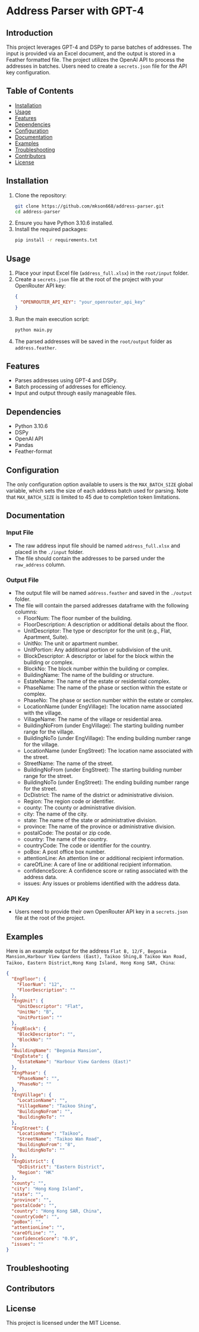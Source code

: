 # Address Parser with GPT-4

## Introduction
This project leverages GPT-4 and DSPy to parse batches of addresses. The input is provided via an Excel document, and the output is stored in a Feather formatted file. The project utilizes the OpenAI API to process the addresses in batches. Users need to create a `secrets.json` file for the API key configuration.

## Table of Contents
- [Installation](#installation)
- [Usage](#usage)
- [Features](#features)
- [Dependencies](#dependencies)
- [Configuration](#configuration)
- [Documentation](#documentation)
- [Examples](#examples)
- [Troubleshooting](#troubleshooting)
- [Contributors](#contributors)
- [License](#license)

## Installation
1. Clone the repository:
    ```sh
    git clone https://github.com/mkson668/address-parser.git
    cd address-parser
    ```
2. Ensure you have Python 3.10.6 installed.
3. Install the required packages:
    ```sh
    pip install -r requirements.txt
    ```

## Usage
1. Place your input Excel file (`address_full.xlsx`) in the `root/input` folder.
2. Create a `secrets.json` file at the root of the project with your OpenRouter API key:
    ```json
    {
      "OPENROUTER_API_KEY": "your_openrouter_api_key"
    }
    ```
3. Run the main execution script:
    ```sh
    python main.py
    ```
4. The parsed addresses will be saved in the `root/output` folder as `address.feather`.

## Features
- Parses addresses using GPT-4 and DSPy.
- Batch processing of addresses for efficiency.
- Input and output through easily manageable files.

## Dependencies
- Python 3.10.6
- DSPy
- OpenAI API
- Pandas
- Feather-format

## Configuration
The only configuration option available to users is the `MAX_BATCH_SIZE` global variable, which sets the size of each address batch used for parsing. Note that `MAX_BATCH_SIZE` is limited to 45 due to completion token limitations.

## Documentation
### Input File
- The raw address input file should be named `address_full.xlsx` and placed in the `./input` folder.
- The file should contain the addresses to be parsed under the `raw_address` column.

### Output File
- The output file will be named `address.feather` and saved in the `./output` folder.
- The file will contain the parsed addresses dataframe with the following columns:
    - FloorNum: The floor number of the building.
    - FloorDescription: A description or additional details about the floor.
    - UnitDescriptor: The type or descriptor for the unit (e.g., Flat, Apartment, Suite).
    - UnitNo: The unit or apartment number.
    - UnitPortion: Any additional portion or subdivision of the unit.
    - BlockDescriptor: A descriptor or label for the block within the building or complex.
    - BlockNo: The block number within the building or complex.
    - BuildingName: The name of the building or structure.
    - EstateName: The name of the estate or residential complex.
    - PhaseName: The name of the phase or section within the estate or complex.
    - PhaseNo: The phase or section number within the estate or complex.
    - LocationName (under EngVillage): The location name associated with the village.
    - VillageName: The name of the village or residential area.
    - BuildingNoFrom (under EngVillage): The starting building number range for the village.
    - BuildingNoTo (under EngVillage): The ending building number range for the village.
    - LocationName (under EngStreet): The location name associated with the street.
    - StreetName: The name of the street.
    - BuildingNoFrom (under EngStreet): The starting building number range for the street.
    - BuildingNoTo (under EngStreet): The ending building number range for the street.
    - DcDistrict: The name of the district or administrative division.
    - Region: The region code or identifier.
    - county: The county or administrative division.
    - city: The name of the city.
    - state: The name of the state or administrative division.
    - province: The name of the province or administrative division.
    - postalCode: The postal or zip code.
    - country: The name of the country.
    - countryCode: The code or identifier for the country.
    - poBox: A post office box number.
    - attentionLine: An attention line or additional recipient information.
    - careOfLine: A care of line or additional recipient information.
    - confidenceScore: A confidence score or rating associated with the address data.
    - issues: Any issues or problems identified with the address data.

### API Key
- Users need to provide their own OpenRouter API key in a `secrets.json` file at the root of the project.

## Examples
Here is an example output for the address `Flat B, 12/F, Begonia Mansion,Harbour View Gardens (East), Taikoo Shing,8 Taikoo Wan Road, Taikoo, Eastern District,Hong Kong Island, Hong Kong SAR, China`:

```json
{
  "EngFloor": {
    "FloorNum": "12",
    "FloorDescription": ""
  },
  "EngUnit": {
    "UnitDescriptor": "Flat",
    "UnitNo": "B",
    "UnitPortion": ""
  },
  "EngBlock": {
    "BlockDescriptor": "",
    "BlockNo": ""
  },
  "BuildingName": "Begonia Mansion",
  "EngEstate": {
    "EstateName": "Harbour View Gardens (East)"
  },
  "EngPhase": {
    "PhaseName": "",
    "PhaseNo": ""
  },
  "EngVillage": {
    "LocationName": "",
    "VillageName": "Taikoo Shing",
    "BuildingNoFrom": "",
    "BuildingNoTo": ""
  },
  "EngStreet": {
    "LocationName": "Taikoo",
    "StreetName": "Taikoo Wan Road",
    "BuildingNoFrom": "8",
    "BuildingNoTo": ""
  },
  "EngDistrict": {
    "DcDistrict": "Eastern District",
    "Region": "HK"
  },
  "county": "",
  "city": "Hong Kong Island",
  "state": "",
  "province": "",
  "postalCode": "",
  "country": "Hong Kong SAR, China",
  "countryCode": "",
  "poBox": "",
  "attentionLine": "",
  "careOfLine": "",
  "confidenceScore": "0.9",
  "issues": ""
}
```

## Troubleshooting

## Contributors

## License
This project is licensed under the MIT License.